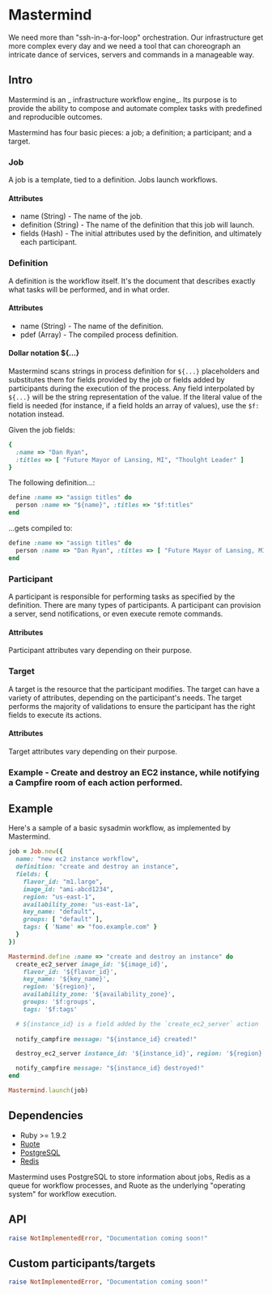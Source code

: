 # Mastermind

We need more than "ssh-in-a-for-loop" orchestration. Our infrastructure get more complex every day and we need a tool that can choreograph an intricate dance of services, servers and commands in a manageable way.

## Intro

Mastermind is an _ infrastructure workflow engine_. Its purpose is to provide the ability to compose and automate complex tasks with predefined and reproducible outcomes.

Mastermind has four basic pieces: a job; a definition; a participant; and a target.

### Job

A job is a template, tied to a definition. Jobs launch workflows.

#### Attributes

* name (String) - The name of the job.
* definition (String) - The name of the definition that this job will launch.
* fields (Hash) - The initial attributes used by the definition, and ultimately each participant.


### Definition

A definition is the workflow itself. It's the document that describes exactly what tasks will be performed, and in what order.

#### Attributes

* name (String) - The name of the definition.
* pdef (Array) - The compiled process definition.


#### Dollar notation ${...}

Mastermind scans strings in process definition for `${...}` placeholders and substitutes them for fields provided by the job or fields added by participants during the execution of the process. Any field interpolated by `${...}` will be the string representation of the value. If the literal value of the field is needed (for instance, if a field holds an array of values), use the `$f:` notation instead.

Given the job fields:

```ruby
{
  :name => "Dan Ryan",
  :titles => [ "Future Mayor of Lansing, MI", "Thoulght Leader" ]
}
```

The following definition...:

```ruby
define :name => "assign titles" do
  person :name => "${name}", :titles => "$f:titles"
end
```

...gets compiled to:

```ruby
define :name => "assign titles" do
  person :name => "Dan Ryan", :titles => [ "Future Mayor of Lansing, MI", "Thoulght Leader" ]
end
```

### Participant

A participant is responsible for performing tasks as specified by the definition. There are many types of participants. A participant can provision a server, send notifications, or even execute remote commands.

#### Attributes

Participant attributes vary depending on their purpose.

### Target

A target is the resource that the participant modifies. The target can have a variety of attributes, depending on the participant's needs. The target performs the majority of validations to ensure the participant has the right fields to execute its actions.

#### Attributes

Target attributes vary depending on their purpose.

### Example - Create and destroy an EC2 instance, while notifying a Campfire room of each action performed.


## Example

Here's a sample of a basic sysadmin workflow, as implemented by Mastermind.

```ruby
job = Job.new({
  name: "new ec2 instance workflow",
  definition: "create and destroy an instance",
  fields: {
    flavor_id: "m1.large",
    image_id: "ami-abcd1234",
    region: "us-east-1",
    availability_zone: "us-east-1a",
    key_name: "default",
    groups: [ "default" ],
    tags: { 'Name' => "foo.example.com" }
  }
})

Mastermind.define :name => "create and destroy an instance" do
  create_ec2_server image_id: '${image_id}',
    flavor_id: '${flavor_id}',
    key_name: '${key_name}',
    region: '${region}',
    availability_zone: '${availability_zone}',
    groups: '$f:groups', 
    tags: '$f:tags'

  # ${instance_id} is a field added by the `create_ec2_server` action
  
  notify_campfire message: "${instance_id} created!"

  destroy_ec2_server instance_id: '${instance_id}', region: '${region}'

  notify_campfire message: "${instance_id} destroyed!"
end

Mastermind.launch(job)
```

## Dependencies

* Ruby >= 1.9.2
* [Ruote](http://ruote.rubyforge.org)
* [PostgreSQL](http://www.postgresql.org)
* [Redis](http://redis.io)

Mastermind uses PostgreSQL to store information about jobs, Redis as a queue for workflow processes, and Ruote as the underlying "operating system" for workflow execution.

## API

```ruby
raise NotImplementedError, "Documentation coming soon!"
```

## Custom participants/targets 

```ruby
raise NotImplementedError, "Documentation coming soon!"
```
